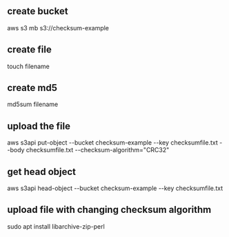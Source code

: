 ## create bucket
aws s3 mb s3://checksum-example

## create file
touch filename

## create md5
md5sum filename

## upload the file

aws s3api put-object --bucket checksum-example --key checksumfile.txt --body checksumfile.txt --checksum-algorithm="CRC32"





## get head object
aws s3api head-object --bucket checksum-example --key checksumfile.txt




## upload file with changing checksum algorithm
sudo apt install libarchive-zip-perl